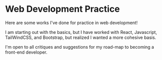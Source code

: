 # Web Development Practice

Here are some works I've done for practice in web development! 

I am starting out with the basics, but I have worked with React, Javascript, TailWindCSS, and Bootstrap, but realized I wanted a more cohesive basis. 

I'm open to all critiques and suggestions for my road-map to becoming a front-end developer. 

